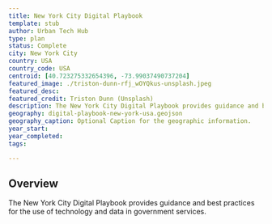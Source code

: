 ```yaml
---
title: New York City Digital Playbook
template: stub
author: Urban Tech Hub
type: plan
status: Complete
city: New York City
country: USA
country_code: USA
centroid: [40.723275332654396, -73.99037490737204]
featured_image: ./triston-dunn-rfj_wOYQkus-unsplash.jpeg
featured_desc: 
featured_credit: Triston Dunn (Unsplash)
description: The New York City Digital Playbook provides guidance and best practices for the use of technology and data in government services.
geography: digital-playbook-new-york-usa.geojson
geography_caption: Optional Caption for the geographic information.
year_start:
year_completed:
tags:

---
```


## Overview

The New York City Digital Playbook provides guidance and best practices for the use of technology and data in government services.
